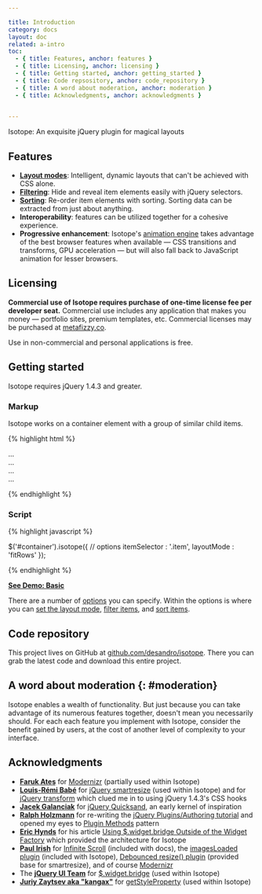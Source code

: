 ```yaml
---

title: Introduction
category: docs
layout: doc
related: a-intro
toc:
  - { title: Features, anchor: features }
  - { title: Licensing, anchor: licensing }
  - { title: Getting started, anchor: getting_started }
  - { title: Code repsository, anchor: code_repository }
  - { title: A word about moderation, anchor: moderation }
  - { title: Acknowledgments, anchor: acknowledgments }
  

---
```


<p class="tagline">Isotope: An exquisite jQuery plugin for magical layouts</p>

## Features

+ [**Layout modes**](layout-modes.html): Intelligent, dynamic layouts that can't be achieved with CSS alone.
+ [**Filtering**](filtering.html): Hide and reveal item elements easily with jQuery selectors.
+ [**Sorting**](sorting.html): Re-order item elements with sorting. Sorting data can be extracted from just about anything.
+ **Interoperability**: features can be utilized together for a cohesive experience.
+ **Progressive enhancement**: Isotope's [animation engine](animating.html) takes advantage of the best browser features when available &mdash; CSS transitions and transforms, GPU acceleration &mdash; but will also fall back to JavaScript animation for lesser browsers.

## Licensing

<p id="commercial">
  <strong>Commercial use of Isotope requires purchase of one-time license fee per developer seat.</strong> Commercial use includes any application that makes you money &mdash; portfolio sites, premium templates, etc. Commercial licenses may be purchased at <a href="http://metafizzy.co">metafizzy.co</a>.
</p>

Use in non-commercial and personal applications is free.

## Getting started

Isotope requires jQuery 1.4.3 and greater.

### Markup

Isotope works on a container element with a group of similar child items.

{% highlight html %}

<div id="container">
  <div class="item">...</div>
  <div class="item">...</div>
  <div class="item">...</div>
  ...
</div>

{% endhighlight %}

### Script

{% highlight javascript %}

$('#container').isotope({
  // options
  itemSelector : '.item',
  layoutMode : 'fitRows'
});

{% endhighlight %}

[**See Demo: Basic**](../demos/basic.html)

There are a number of [options](options.html) you can specify.  Within the options is where you can [set the layout mode](layout-modes.html), [filter items](filtering.html),  and [sort items](sorting.html).

## Code repository

This project lives on GitHub at [github.com/desandro/isotope](http://github.com/desandro/isotope). There you can grab the latest code and download this entire project.

## A word about moderation {: #moderation}

Isotope enables a wealth of functionality. But just because you can take advantage of its numerous features together, doesn't mean you necessarily should. For each each feature you implement with Isotope, consider the benefit gained by users, at the cost of another level of complexity to your interface.

## Acknowledgments

+ [**Faruk Ateş**](http://farukat.es) for [Modernizr](http://www.modernizr.com/) (partially used within Isotope)
+ [**Louis-Rémi Babé**](http://twitter.com/Louis_Remi) for [jQuery smartresize](https://github.com/louisremi/jquery-smartresize) (used within Isotope) and for [jQuery transform](https://github.com/louisremi/jquery.transform.js) which clued me in to using jQuery 1.4.3's CSS   hooks
+ [**Jacek Galanciak**](http://razorjack.net/) for [jQuery Quicksand](http://razorjack.net/quicksand/), an early kernel of inspiration
+ [**Ralph Holzmann**](http://twitter.com/#!/ralphholzmann) for re-writing the [jQuery Plugins/Authoring tutorial](http://docs.jquery.com/Plugins/Authoring) and opened my eyes to [Plugin Methods](http://docs.jquery.com/Plugins/Authoring#Plugin_Methods) pattern
+ [**Eric Hynds**](http://www.erichynds.com/) for his article [Using $.widget.bridge Outside of the Widget Factory](http://www.erichynds.com/jquery/using-jquery-ui-widget-factory-bridge/) which provided the architecture for Isotope
+ [**Paul Irish**](http://paul-irish.com) for [Infinite Scroll](http://infinite-scroll.com) (included with docs), the [imagesLoaded plugin](http://gist.github.com/268257) (included with Isotope), [Debounced resize() plugin](http://paulirish.com/demo/resize) (provided base for smartresize), and of course [Modernizr](http://www.modernizr.com/) 
+ The [**jQuery UI Team**](http://jqueryui.com/about) for [$.widget.bridge](https://github.com/jquery/jquery-ui/blob/master/ui/jquery.ui.widget.js#L62-107) (used within Isotope)
+ [**Juriy Zaytsev aka "kangax"**](http://perfectionkills.com) for [getStyleProperty](http://perfectionkills.com/feature-testing-css-properties/) (used within Isotope)

